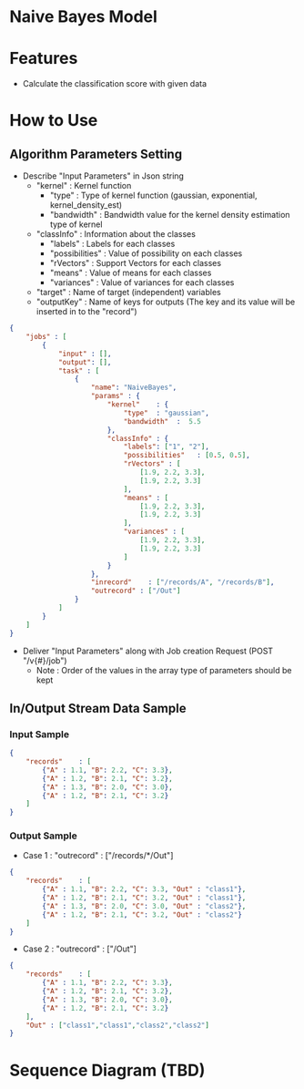 # Naive Bayes Model

# Features
+ Calculate the classification score with given data

# How to Use 
## Algorithm Parameters Setting
+ Describe "Input Parameters" in Json string  
  + "kernel" : Kernel function
    + "type" : Type of kernel function (gaussian, exponential, kernel_density_est)
    + "bandwidth" : Bandwidth value for the kernel density estimation type of kernel
  + "classInfo" : Information about the classes
    + "labels" : Labels for each classes
    + "possibilities" : Value of possibility on each classes    
    + "rVectors" : Support Vectors for each classes
    + "means" : Value of means for each classes
    + "variances" : Value of variances for each classes
  + "target"    : Name of target (independent) variables
  + "outputKey" : Name of keys for outputs (The key and its value will be inserted in to the "record")


```json
{
    "jobs" : [
        {
            "input" : [],
            "output": [],
            "task" : [
                {
                    "name": "NaiveBayes",
                    "params" : {
                        "kernel"    : {
                            "type"  : "gaussian",
                            "bandwidth"  :  5.5
                        },
                        "classInfo" : {
                            "labels": ["1", "2"],
                            "possibilities"   : [0.5, 0.5],
                            "rVectors" : [
                                [1.9, 2.2, 3.3],
                                [1.9, 2.2, 3.3]
                            ],
                            "means" : [
                                [1.9, 2.2, 3.3],
                                [1.9, 2.2, 3.3]
                            ],
                            "variances" : [
                                [1.9, 2.2, 3.3],
                                [1.9, 2.2, 3.3]
                            ]
                        }
                    },
                    "inrecord"    : ["/records/A", "/records/B"],
                    "outrecord" : ["/Out"]
                }
            ]
        }
    ]
}
```

+ Deliver "Input Parameters" along with Job creation Request (POST "/v{#}/job")
  + Note : Order of the values in the array type of parameters should be kept

## In/Output Stream Data Sample
### Input Sample
```json
{
    "records"    : [
        {"A" : 1.1, "B": 2.2, "C": 3.3},
        {"A" : 1.2, "B": 2.1, "C": 3.2},
        {"A" : 1.3, "B": 2.0, "C": 3.0},
        {"A" : 1.2, "B": 2.1, "C": 3.2}
    ]
}
```
### Output Sample
+ Case 1 : "outrecord" : ["/records/*/Out"]
```json
{
    "records"    : [
        {"A" : 1.1, "B": 2.2, "C": 3.3, "Out" : "class1"},
        {"A" : 1.2, "B": 2.1, "C": 3.2, "Out" : "class1"},
        {"A" : 1.3, "B": 2.0, "C": 3.0, "Out" : "class2"},
        {"A" : 1.2, "B": 2.1, "C": 3.2, "Out" : "class2"}
    ]
}
```
+ Case 2 : "outrecord" : ["/Out"]
```json
{
    "records"    : [
        {"A" : 1.1, "B": 2.2, "C": 3.3},
        {"A" : 1.2, "B": 2.1, "C": 3.2},
        {"A" : 1.3, "B": 2.0, "C": 3.0},
        {"A" : 1.2, "B": 2.1, "C": 3.2}
    ],
    "Out" : ["class1","class1","class2","class2"]
}
```
# Sequence Diagram (TBD)
